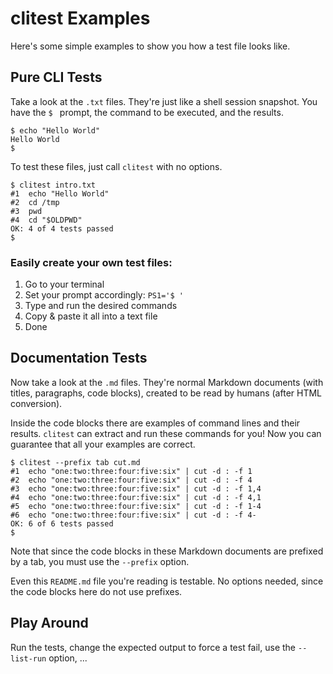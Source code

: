 # clitest Examples

Here's some simple examples to show you how a test file looks like.


## Pure CLI Tests

Take a look at the `.txt` files. They're just like a shell session
snapshot. You have the `$ ` prompt, the command to be executed, and
the results.

```
$ echo "Hello World"
Hello World
$
```

To test these files, just call `clitest` with no options.

```
$ clitest intro.txt
#1	echo "Hello World"
#2	cd /tmp
#3	pwd
#4	cd "$OLDPWD"
OK: 4 of 4 tests passed
$
```

### Easily create your own test files:

1. Go to your terminal
2. Set your prompt accordingly: `PS1='$ '`
3. Type and run the desired commands
4. Copy & paste it all into a text file
5. Done



## Documentation Tests
 
Now take a look at the `.md` files. They're normal Markdown documents
(with titles, paragraphs, code blocks), created to be read by humans
(after HTML conversion).

Inside the code blocks there are examples of command lines and their
results. `clitest` can extract and run these commands for you! Now you
can guarantee that all your examples are correct.

```
$ clitest --prefix tab cut.md
#1	echo "one:two:three:four:five:six" | cut -d : -f 1
#2	echo "one:two:three:four:five:six" | cut -d : -f 4
#3	echo "one:two:three:four:five:six" | cut -d : -f 1,4
#4	echo "one:two:three:four:five:six" | cut -d : -f 4,1
#5	echo "one:two:three:four:five:six" | cut -d : -f 1-4
#6	echo "one:two:three:four:five:six" | cut -d : -f 4-
OK: 6 of 6 tests passed
$
```

Note that since the code blocks in these Markdown documents are
prefixed by a tab, you must use the `--prefix` option.

Even this `README.md` file you're reading is testable. No options
needed, since the code blocks here do not use prefixes.


## Play Around

Run the tests, change the expected output to force a test fail, use
the `--list-run` option, ...
